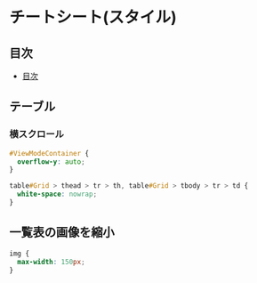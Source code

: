 # チートシート(スタイル)

## 目次

- [目次](#目次)

## テーブル

### 横スクロール

```css
#ViewModeContainer {
  overflow-y: auto;
}

table#Grid > thead > tr > th, table#Grid > tbody > tr > td {
  white-space: nowrap;
}
```

## 一覧表の画像を縮小

```css
img {
  max-width: 150px;
}
```
